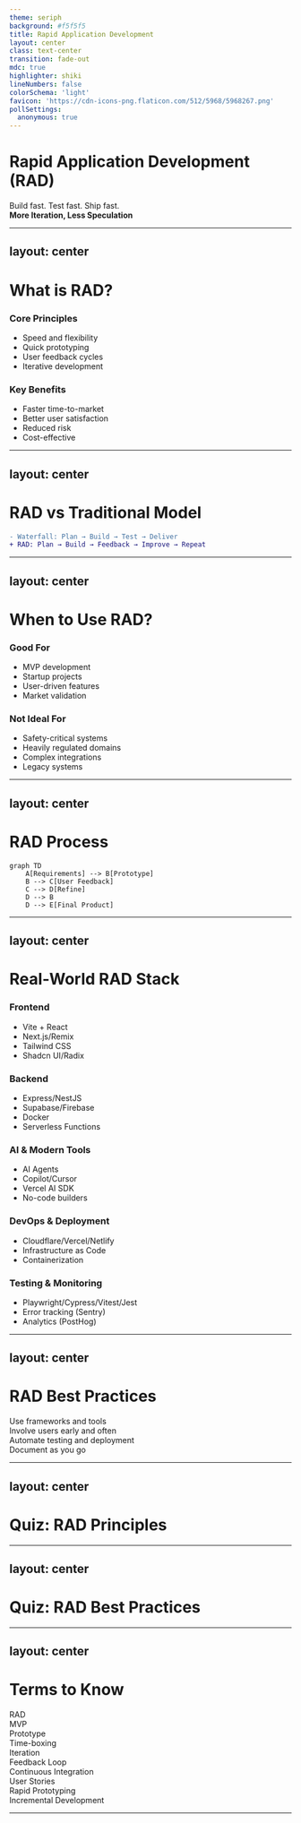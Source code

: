 ```yaml
---
theme: seriph
background: #f5f5f5
title: Rapid Application Development
layout: center
class: text-center
transition: fade-out
mdc: true
highlighter: shiki
lineNumbers: false
colorSchema: 'light'
favicon: 'https://cdn-icons-png.flaticon.com/512/5968/5968267.png'
pollSettings:
  anonymous: true
---
```


# Rapid Application Development (RAD)

<div class="text-lg mt-4">
Build fast. Test fast. Ship fast.<br>
<strong>More Iteration, Less Speculation</strong>
</div>

---
layout: center
---

# What is RAD?

<div class="grid grid-cols-2 gap-4 mt-6">
  <div class="p-4 bg-blue-100 rounded-lg border border-blue-600">
    <h3 class="font-bold mb-2">Core Principles</h3>
    <ul class="space-y-1 list-disc pl-4">
      <li>Speed and flexibility</li>
      <li>Quick prototyping</li>
      <li>User feedback cycles</li>
      <li>Iterative development</li>
    </ul>
  </div>
  
  <div class="p-4 bg-green-100 rounded-lg border border-green-600">
    <h3 class="font-bold mb-2">Key Benefits</h3>
    <ul class="space-y-1 list-disc pl-4">
      <li>Faster time-to-market</li>
      <li>Better user satisfaction</li>
      <li>Reduced risk</li>
      <li>Cost-effective</li>
    </ul>
  </div>
</div>

---
layout: center
---

# RAD vs Traditional Model

```diff
- Waterfall: Plan → Build → Test → Deliver
+ RAD: Plan → Build → Feedback → Improve → Repeat
```

---
layout: center
---

# When to Use RAD?

<div class="grid grid-cols-2 gap-4 mt-6">
  <div class="p-4 bg-green-100 rounded-lg border border-green-600">
    <h3 class="font-bold mb-2">Good For</h3>
    <ul class="space-y-1 list-disc pl-4">
      <li>MVP development</li>
      <li>Startup projects</li>
      <li>User-driven features</li>
      <li>Market validation</li>
    </ul>
  </div>
  
  <div class="p-4 bg-red-100 rounded-lg border border-red-600">
    <h3 class="font-bold mb-2">Not Ideal For</h3>
    <ul class="space-y-1 list-disc pl-4">
      <li>Safety-critical systems</li>
      <li>Heavily regulated domains</li>
      <li>Complex integrations</li>
      <li>Legacy systems</li>
    </ul>
  </div>
</div>

---
layout: center
---

# RAD Process

```mermaid
graph TD
    A[Requirements] --> B[Prototype]
    B --> C[User Feedback]
    C --> D[Refine]
    D --> B
    D --> E[Final Product]
```

---
layout: center
---

# Real-World RAD Stack

<div class="grid grid-cols-3 gap-4 mt-6">
  <div class="p-4 bg-blue-100 rounded-lg border border-blue-600">
    <h3 class="font-bold mb-2">Frontend</h3>
    <ul class="">
      <li>Vite + React</li>
      <li>Next.js/Remix</li>
      <li>Tailwind CSS</li>
      <li>Shadcn UI/Radix</li>
    </ul>
  </div>
  
  <div class="p-4 bg-green-100 rounded-lg border border-green-600">
    <h3 class="font-bold mb-2">Backend</h3>
    <ul class="">
      <li>Express/NestJS</li>
      <li>Supabase/Firebase</li>
      <li>Docker</li>
      <li>Serverless Functions</li>
    </ul>
  </div>

  <div class="p-4 bg-purple-100 rounded-lg border border-purple-600">
    <h3 class="font-bold mb-2">AI & Modern Tools</h3>
    <ul class="">
      <li>AI Agents</li>
      <li>Copilot/Cursor</li>
      <li>Vercel AI SDK</li>
      <li>No-code builders</li>
    </ul>
  </div>
</div>

<div class="grid grid-cols-2 gap-4 mt-4">
  <div class="p-4 bg-yellow-100 rounded-lg border border-yellow-600">
    <h3 class="font-bold mb-2">DevOps & Deployment</h3>
    <ul class="">
      <li>Cloudflare/Vercel/Netlify</li>
      <li>Infrastructure as Code</li>
      <li>Containerization</li>
    </ul>
  </div>
  
  <div class="p-4 bg-red-100 rounded-lg border border-red-600">
    <h3 class="font-bold mb-2">Testing & Monitoring</h3>
    <ul class="">
      <li>Playwright/Cypress/Vitest/Jest</li>
      <li>Error tracking (Sentry)</li>
      <li>Analytics (PostHog)</li>
    </ul>
  </div>
</div>

---
layout: center
---

# RAD Best Practices

<div class="space-y-4 mt-6">
  <div class="flex items-center gap-2">
    <div class="i-carbon-code text-blue-700"></div>
    <span>Use frameworks and tools</span>
  </div>
  <div class="flex items-center gap-2">
    <div class="i-carbon-user-multiple text-blue-700"></div>
    <span>Involve users early and often</span>
  </div>
  <div class="flex items-center gap-2">
    <div class="i-carbon-test-tool text-blue-700"></div>
    <span>Automate testing and deployment</span>
  </div>
  <div class="flex items-center gap-2">
    <div class="i-carbon-document text-blue-700"></div>
    <span>Document as you go</span>
  </div>
</div>

---
layout: center
---

# Quiz: RAD Principles

<Poll question="What is the main advantage of RAD over traditional development?" :answers="['Lower cost', 'Faster delivery', 'Better quality', 'More features']" :correctAnswer="1" />

---
layout: center
---

# Quiz: RAD Best Practices

<Poll question="Which of the following is not a best practice for RAD?" :answers="['Use modern tools', 'Focus on user feedback', 'Automate testing', 'Plan everything upfront']" :correctAnswer="3" />

---
layout: center
---

# Terms to Know

<div class="flex flex-wrap gap-2">
  <div class="px-3 py-2 bg-blue-100 rounded-lg border border-blue-600 hover:bg-blue-200 transition-colors">RAD</div>
  <div class="px-3 py-2 bg-blue-100 rounded-lg border border-blue-600 hover:bg-blue-200 transition-colors">MVP</div>
  <div class="px-3 py-2 bg-blue-100 rounded-lg border border-blue-600 hover:bg-blue-200 transition-colors">Prototype</div>
  <div class="px-3 py-2 bg-blue-100 rounded-lg border border-blue-600 hover:bg-blue-200 transition-colors">Time-boxing</div>
  <div class="px-3 py-2 bg-green-100 rounded-lg border border-green-600 hover:bg-green-200 transition-colors">Iteration</div>
  <div class="px-3 py-2 bg-green-100 rounded-lg border border-green-600 hover:bg-green-200 transition-colors">Feedback Loop</div>
  <div class="px-3 py-2 bg-green-100 rounded-lg border border-green-600 hover:bg-green-200 transition-colors">Continuous Integration</div>
  <div class="px-3 py-2 bg-green-100 rounded-lg border border-green-600 hover:bg-green-200 transition-colors">User Stories</div>
  <div class="px-3 py-2 bg-orange-100 rounded-lg border border-orange-600 hover:bg-orange-200 transition-colors">Rapid Prototyping</div>
  <div class="px-3 py-2 bg-orange-100 rounded-lg border border-orange-600 hover:bg-orange-200 transition-colors">Incremental Development</div>
</div>

---

